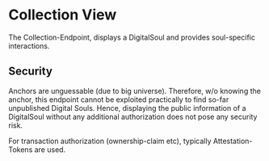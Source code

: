 # Collection View
The Collection-Endpoint, displays a DigitalSoul and provides soul-specific interactions.

## Security
Anchors are unguessable (due to big universe). Therefore, w/o knowing the anchor, this endpoint cannot be exploited practically to find so-far unpublished Digital Souls. Hence, displaying the public information of a DigitalSoul without any additional authorization does not pose any security risk.

For transaction authorization (ownership-claim etc), typically Attestation-Tokens are used.